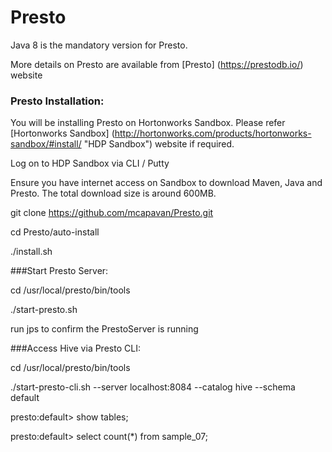 # Presto

Java 8 is the mandatory version for Presto.

More details on Presto are available from [Presto] (https://prestodb.io/) website

### Presto Installation:

You will be installing Presto on Hortonworks Sandbox. Please refer [Hortonworks Sandbox] (http://hortonworks.com/products/hortonworks-sandbox/#install/ "HDP Sandbox") website if required.

Log on to HDP Sandbox via CLI / Putty 

Ensure you have internet access on Sandbox to download Maven, Java and Presto. The total download size is around 600MB.

git clone https://github.com/mcapavan/Presto.git

cd Presto/auto-install

./install.sh

###Start Presto Server: 

cd /usr/local/presto/bin/tools

./start-presto.sh

run jps to confirm the PrestoServer is running

###Access Hive via Presto CLI:

cd /usr/local/presto/bin/tools

./start-presto-cli.sh --server localhost:8084 --catalog hive --schema default

presto:default> show tables;

presto:default> select count(*) from sample_07;

